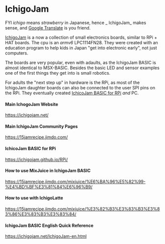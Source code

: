 # IchigoJam
FYI _ichigo_ means _strawberry_ in Japanese, hence _ IchigoJam_ makes sense, and [Google Translate](https://translate.google.com/) is you friend.

[IchigoJam](https://ichigojam.net/) is a now a collection of small electronics boards, similar to RPi + HAT boards. The cpu is an _armv6_ LPC1114FN28. They were created with an education program to help kids in Japan "get into electronic early", not just computers.

The boards are very popular, even with adaults, as the IchigoJam BASIC is almost identical to MSX-BASIC. Besides the basic LED and sensor examples one of the first things they get into is small robotics.

For adults the "next step up" in hardware is the RPi, as most of the IchigoJam daughter boards can also be connected to the user SPI pins on the RPi. They eventually created [IchicoJam BASIC for RPi](https://ichigojam.github.io/RPi/) _and_ PC.

#### Main IchogoJam Website
https://ichigojam.net/

#### Main IchigoJam Community Pages
https://15jamrecipe.jimdo.com/

#### IchicoJam BASIC for RPi
https://ichigojam.github.io/RPi/

#### How to use MixJuice in IchigoJam BASIC
https://15jamrecipe.jimdo.com/mixjuice/%E6%BA%96%E5%82%99-%E4%BD%BF%E3%81%84%E6%96%B9/

#### How to use with IchigoLatte
https://15jamrecipe.jimdo.com/mixjuice/%E3%82%B3%E3%83%B3%E3%83%86%E3%83%B3%E3%83%84/

#### IchigoJam BASIC English Quick Reference
https://ichigojam.net/IchigoJam-en.html
